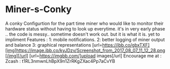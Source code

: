 # Miner-s-Conky
A conky Configurtion for the part time miner who would like to monitor their hardware status without having to look up everytime. 
it's in very early phase .. the code is messy.. sometime doesn't work out. but it is what it is.
yet to impliment Features :
1: mobile notifications.
2: better logging of miner output and balance
3: graphical representations
[url=https://ibb.co/gbxTXF][img]https://image.ibb.co/kyJDzv/Screenshot_from_2017_08_07_11_12_28.png[/img][/url]
[url=https://imgbb.com/]upload images[/url]
Encourage me at : Zcash : t1RL3nmwnLhBpX9n1ZrRKgZXac4Pp7aCvYB
